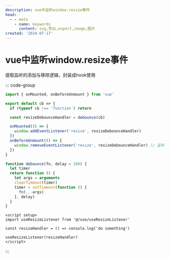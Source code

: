 ```yaml
---
description: vue中监听window.resize事件
head:
  - - meta
    - name: keywords
      content: svg,导出,export,image,图片
created: '2024-07-17'
---
```


# vue中监听window.resize事件

提取监听的添加与移除逻辑，封装成hook使用

::: code-group

```js [@/use/useResizeListener.js]
import { onMounted, onBeforeUnmount } from 'vue'

export default cb => {
  if (typeof cb !== 'function') return

  const resizeDebounceHandler = debounce(cb)

  onMounted(() => {
    window.addEventListener('resize', resizeDebounceHandler)
  })
  onBeforeUnmount(() => {
    window.removeEventListener('resize', resizeDebounceHandler) // 监听事件解绑
  })
}

function debounce(fn, delay = 200) {
  let timer
  return function () {
    let args = arguments
    clearTimeout(timer)
    timer = setTimeout(function () {
      fn(...args)
    }, delay)
  }
}
```

```vue [@/**/sfc.vue]
<script setup>
import useResizeListener from '@/use/useResizeListener'

const resizeHandler = () => console.log('do something')

useResizeListener(resizeHandler)
</script>
```

:::
